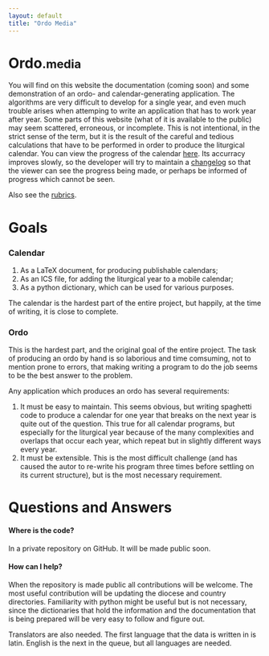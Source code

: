 ```yaml
---
layout: default
title: "Ordo Media"
---
```


<h1 class="display-1 text-center mt-5">
    <b>Ordo</b><small>.media</small>
</h1>

You will find on this website the documentation (coming soon) and some demonstration of an
ordo- and calendar-generating application. The algorithms are very difficult to
develop for a single year, and even much trouble arises when attemping to write
an application that has to work year after year. Some parts of this website
(what of it is available to the public) may seem scattered, erroneous, or
incomplete. This is not intentional, in the strict sense of the term, but it is
the result of the careful and tedious calculations that have to be performed in
order to produce the liturgical calendar. You can view the progress of the
calendar [here](/calendar.html). Its accurracy improves slowly, so the
developer will try to maintain a [changelog](/changelog.html) so that the viewer can see the
progress being made, or perhaps be informed of progress which cannot be seen.

Also see the [rubrics](/rubrics/rubrics).

# Goals

### Calendar

 1. As a LaTeX document, for producing publishable calendars;
 2. As an ICS file, for adding the liturgical year to a mobile calendar;
 3. As a python dictionary, which can be used for various purposes.

The calendar is the hardest part of the entire project, but happily, at the
time of writing, it is close to complete.

### Ordo

This is the hardest part, and the original goal of the entire project. The task
of producing an ordo by hand is so laborious and time comsuming, not to mention
prone to errors, that making writing a program to do the job seems to be the
best answer to the problem.

Any application which produces an ordo has several requirements:

1. It must be easy to maintain. This seems obvious, but writing spaghetti code
   to produce a calendar for one year that breaks on the next year is quite out
   of the question. This true for all calendar programs, but especially for the
   liturgical year because of the many complexities and overlaps that occur each
   year, which repeat but in slightly different ways every year.
2. It must be extensible. This is the most difficult challenge (and has caused
   the autor to re-write his program three times before settling on its current
   structure), but is the most necessary requirement.

# Questions and Answers

#### Where is the code?

In a private repository on GitHub. It will be made public soon.

#### How can I help?

When the repository is made public all contributions will be welcome. The most
useful contribution will be updating the diocese and country directories.
Familiarity with python might be useful but is not necessary, since the
dictionaries that hold the information and the documentation that is being
prepared will be very easy to follow and figure out.

Translators are also needed. The first language that the data is written in is
latin. English is the next in the queue, but all languages are needed.
